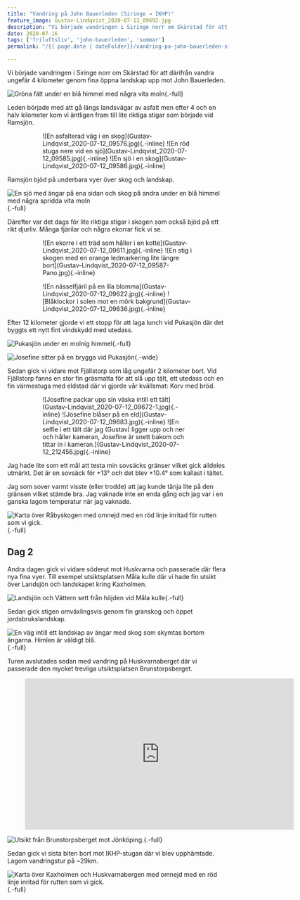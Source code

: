 ```yaml
---
title: "Vandring på John Bauerleden (Siringe → IKHP)"
feature_image: Gustav-Lindqvist_2020-07-13_09692.jpg
description: "Vi började vandringen i Siringe norr om Skärstad för att därifrån vandra ungefär 4 kilometer genom fina öppna landskap upp mot John…"
date: 2020-07-16
tags: ['friluftsliv', 'john-bauerleden', 'sommar']
permalink: "/{{ page.date | dateFolder}}/vandring-pa-john-bauerleden-siringe-ikhp/index.html"

---
```


Vi började vandringen i Siringe norr om Skärstad för att därifrån vandra ungefär 4 kilometer genom fina öppna landskap upp mot John Bauerleden.

![Gröna fält under en blå himmel med några vita moln](Gustav-Lindqvist_2020-07-12_09572-Pano.jpg){.-full}

Leden började med att gå längs landsvägar av asfalt men efter 4 och en halv kilometer kom vi äntligen fram till lite riktiga stigar som började vid Ramsjön.

<figure class="gallery -wide">
	<figure class="gallery-row">
		![En asfalterad väg i en skog](Gustav-Lindqvist_2020-07-12_09576.jpg){.-inline}
		![En röd stuga nere vid en sjö](Gustav-Lindqvist_2020-07-12_09585.jpg){.-inline}
		![En sjö i en skog](Gustav-Lindqvist_2020-07-12_09586.jpg){.-inline}
	</figure>
</figure>

Ramsjön bjöd på underbara vyer över skog och landskap.

![En sjö med ängar på ena sidan och skog på andra under en blå himmel med några spridda vita moln](Gustav-Lindqvist_2020-07-12_09581-Pano-1.jpg){.-full}

Därefter var det dags för lite riktiga stigar i skogen som också bjöd på ett rikt djurliv. Många fjärilar och några ekorrar fick vi se.

<figure class="gallery -wide">
	<figure class="gallery-row">
		![En ekorre i ett träd som håller i en kotte](Gustav-Lindqvist_2020-07-12_09611.jpg){.-inline}
		![En stig i skogen med en orange ledmarkering lite längre bort](Gustav-Lindqvist_2020-07-12_09587-Pano.jpg){.-inline}
	</figure>
	<figure class="gallery-row">
		![En nässelfjäril på en lila blomma](Gustav-Lindqvist_2020-07-12_09622.jpg){.-inline}
		![Blåklockor i solen mot en mörk bakgrund](Gustav-Lindqvist_2020-07-12_09636.jpg){.-inline}
	</figure>
</figure>

Efter 12 kilometer gjorde vi ett stopp för att laga lunch vid Pukasjön där det byggts ett nytt fint vindskydd med utedass.

![Pukasjön under en molnig himmel](Gustav-Lindqvist_2020-07-12_09661-Pano.jpg){.-full}

![Josefine sitter på en brygga vid Pukasjön](Gustav-Lindqvist_2020-07-12_09666.jpg){.-wide}

Sedan gick vi vidare mot Fjällstorp som låg ungefär 2 kilometer bort. Vid Fjällstorp fanns en stor fin gräsmatta för att slå upp tält, ett utedass och en fin värmestuga med eldstad där vi gjorde vår kvällsmat: Korv med bröd.

<figure class="gallery -wide">
	<figure class="gallery-row">
		![Josefine packar upp sin väska intill ett tält](Gustav-Lindqvist_2020-07-12_09672-1.jpg){.-inline}
		![Josefine blåser på en eld](Gustav-Lindqvist_2020-07-12_09683.jpg){.-inline}
		![En selfie i ett tält där jag (Gustav) ligger upp och ner och håller kameran, Josefine är snett bakom och tittar in i kameran.](Gustav-Lindqvist_2020-07-12_212456.jpg){.-inline}
	</figure>
</figure>

Jag hade lite som ett mål att testa min sovsäcks gränser vilket gick alldeles utmärkt. Det är en sovsäck för +13° och det blev +10.4° som kallast i tältet.

Jag som sover varmt visste (eller trodde) att jag kunde tänja lite på den gränsen vilket stämde bra. Jag vaknade inte en enda gång och jag var i en ganska lagom temperatur när jag vaknade.

![Karta över Råbyskogen med omnejd med en röd linje inritad för rutten som vi gick.](JohnBauerleden_Del-1.png "[Vandring på John Bauerleden från Siringe till Fjällstorp (14.32km)](https://www.strava.com/activities/3753226670)"){.-full}

## Dag 2

Andra dagen gick vi vidare söderut mot Huskvarna och passerade där flera nya fina vyer. Till exempel utsiktsplatsen Måla kulle där vi hade fin utsikt över Landsjön och landskapet kring Kaxholmen.

![Landsjön och Vättern sett från höjden vid Måla kulle](Gustav-Lindqvist_2020-07-13_09711-Pano.jpg "Landsjön sett från Måla kulle"){.-full}

Sedan gick stigen omväxlingsvis genom fin granskog och öppet jordsbrukslandskap.

![En väg intill ett landskap av ängar med skog som skymtas bortom ängarna. Himlen är väldigt blå.](Gustav-Lindqvist_2020-07-13_09720-Pano.jpg){.-full}

Turen avslutades sedan med vandring på Huskvarnaberget där vi passerade den mycket trevliga utsiktsplatsen Brunstorpsberget.

<figure class="embed video">
	<iframe width="612" height="344" src="https://www.youtube.com/embed/lHH8InlHv4A?feature=oembed" frameborder="0" allow="accelerometer; autoplay; encrypted-media; gyroscope; picture-in-picture" allowfullscreen></iframe>
</figure>

![Utsikt från Brunstorpsberget mot Jönköping.](Gustav-Lindqvist_2020-07-13_09976-Pano.jpg){.-full}

Sedan gick vi sista biten bort mot IKHP-stugan där vi blev upphämtade. Lagom vandringstur på ~29km.

![Karta över Kaxholmen och Huskvarnabergen med omnejd med en röd linje inritad för rutten som vi gick.](JohnBauerleden_Del-2.png "[Andra dagens vandring från Fjällstorp till IKHP (15.16km)](https://www.strava.com/activities/3755966671)"){.-full}

